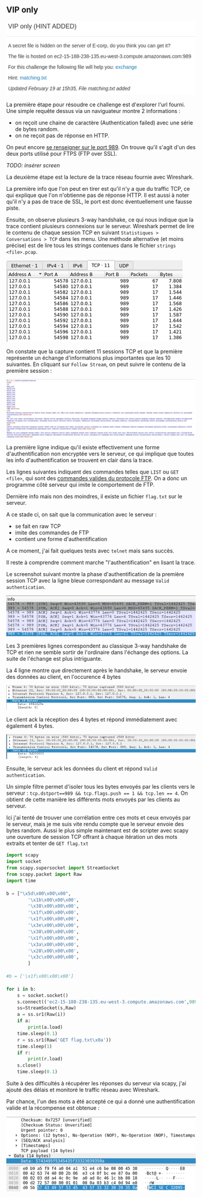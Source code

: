## VIP only

![statement](challenge.png)

La première étape pour résoudre ce challenge est d'explorer l'url fourni. Une simple requête dessus via un naviguateur montre 2 informations :
- on reçoit une chaine de caractère (Authentication failed) avec une série de bytes random.
- on ne reçoit pas de réponse en HTTP.

On peut encore [se renseigner sur le port 989](https://en.wikipedia.org/wiki/List_of_TCP_and_UDP_port_numbers). On trouve qu'il s'agit d'un des deux ports utilisé pour FTPS (FTP over SSL).

_TODO: insérer screen_

La deuxième étape est la lecture de la trace réseau fournie avec Wireshark.

La première info que l'on peut en tirer est qu'il n'y a que du traffic TCP, ce qui explique que l'on n'obtienne pas de réponse HTTP.
Il est aussi à noter qu'il n'y a pas de trace de SSL, le port est donc éventuellement une fausse piste.

Ensuite, on observe plusieurs 3-way handshake, ce qui nous indique que la trace contient plusieurs connexions sur le serveur. Wireshark permet de lire le contenu de chaque session TCP en suivant `Statistiques > Conversations > TCP` dans les menu. Une méthode alternative (et moins précise) est de lire tous les strings contenues dans le fichier `strings <file>.pcap`.

![sessions](sessions.png)

On constate que la capture contient 11 sessions TCP et que la première représente un échange d'informations plus importantes que les 10 suivantes. En cliquant sur `Follow Stream`, on peut suivre le contenu de la première session :

![session1](session1.png)

La première ligne indique qu'il existe effectivement une forme d'authentification non encryptée vers le serveur, ce qui implique que toutes les info d'authentification se trouvent en clair dans la trace.

Les lignes suivantes indiquent des commandes telles que `LIST` ou `GET <file>`, qui sont des [commandes valides du protocole FTP](https://en.wikipedia.org/wiki/List_of_FTP_commands). On a donc un programme côté serveur qui imite le comportement de FTP.

Dernière info mais non des moindres, il existe un fichier `flag.txt` sur le serveur.

A ce stade ci, on sait que la communication avec le serveur :
- se fait en raw TCP
- imite des commandes de FTP
- contient une forme d'authentification

A ce moment, j'ai fait quelques tests avec `telnet` mais sans succès. 

Il reste à comprendre comment marche "l'authentification" en lisant la trace.

Le screenshot suivant montre la phase d'authentification de la première session TCP avec la ligne bleue correspondant au message `Valid authentication`.

![auth](auth.png)

Les 3 premières lignes correspondent au classique 3-way handshake de TCP et rien ne semble sortir de l'ordinaire dans l'échange des options. La suite de l'échange est plus intriguante.

La 4 ligne montre que directement après le handshake, le serveur envoie des données au client, en l'occurence 4 bytes

![serv_bytes](serv_bytes.png)

Le client ack la réception des 4 bytes et répond immédiatement avec également 4 bytes.

![client_bytes](client_bytes.png)

Ensuite, le serveur ack les données du client et répond `Valid authentication`.

Un simple filtre permet d'isoler tous les bytes envoyés par les clients vers le serveur : `tcp.dstport==989 && tcp.flags.push == 1 && tcp.len == 4`. On obtient de cette manière les différents mots envoyés par les clients au serveur.

Ici j'ai tenté de trouver une corrélation entre ces mots et ceux envoyés par le serveur, mais je me suis vite rendu compte que le serveur envoie des bytes random. Aussi le plus simple maintenant est de scripter avec scapy une ouverture de session TCP offrant à chaque itération un des mots extraits et tenter de `GET flag.txt`

``` python
import scapy
import socket
from scapy.supersocket import StreamSocket
from scapy.packet import Raw
import time

b = ["\x5d\x00\x00\x00",
        '\x1b\x00\x00\x00',
        '\x38\x00\x00\x00',
        '\x1f\x00\x00\x00',
        '\x1f\x00\x00\x00',
        '\x3e\x00\x00\x00',
        '\x38\x00\x00\x00',
        '\x1f\x00\x00\x00',
        '\x3a\x00\x00\x00',
        '\x28\x00\x00\x00',
        '\x3c\x00\x00\x00',
        ]

#b = ['\x1f\x00\x00\x00']

for i in b:
    s = socket.socket()
    s.connect(('ec2-15-188-238-135.eu-west-3.compute.amazonaws.com',989))
    ss=StreamSocket(s,Raw)
    a = ss.sr1(Raw(i))
    if a:
        print(a.load)
    time.sleep(0.1)
    r = ss.sr1(Raw('GET flag.txt\x0a'))
    time.sleep(1)
    if r:
        print(r.load)
    s.close()
    time.sleep(0.1)
```

Suite à des difficultés à récupérer les réponses du serveur via scapy, j'ai ajouté des délais et monitoré le traffic réseau avec Wireshark.

Par chance, l'un des mots a été accepté ce qui a donné une authentification valide et la récompense est obtenue :

![flag](flag.png)
